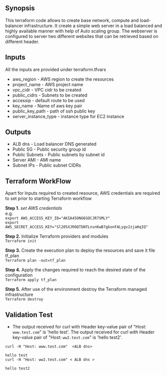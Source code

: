 ## Synopsis ##

This terraform code allows to create base network, compute and load-balancer infrastructure. It create a simple web server in a load balanced and highly available manner with help of Auto scaling group. The webserver is configured to server two different websites that can be retrieved based on different header.

## Inputs ##
  All the inputs are provided under terraform.tfvars
  
  * aws_region - AWS region to create the resources
  * project_name - AWS project name
  * vpc_cidr - VPC cidr to be created
  * public_cidrs - Subnets to be created
  * accessip - default route to be used
  * key_name - Name of aws key pair
  * public_key_path - path of ssh public key
  * server_instance_type - instance type for EC2 instance

## Outputs ##

  * ALB dns - Load balancer DNS generated
  * Public SG - Public security group id
  * Public Subnets - Public subnets by subnet id
  * Server AMI - AMI name
  * Subnet IPs - Public subnet CIDRs

## Terraform WorkFlow ##
Apart for Inputs required to created resource, AWS credentials are required to 
set prior to starting Terraform workflow

**Step 1.** *set AWS credentials*   
      e.g.    
```export AWS_ACCESS_KEY_ID="AKIA45ONG6SOCJR7SMLY"```  
```export AWS_SECRET_ACCESS_KEY="Sl205XJROQTbNTLnsnKwB7gkonFALygv2zjaHqIQ"```  

**Step 2.** Initialize Terraform providers and modules  
    ```Terraform init```  

**Step 3.** Create the execution plan to deploy the resources and save it file tf_plan  
    ```Terraform plan -out=tf_plan```  

**Step 4.** Apply the changes required to reach the desired state of the configuration   
    ```Terraform apply tf_plan```  

**Step 5.** After use of the environment destroy the Terraform managed infrastructure   
    ```Terraform destroy```  

## Validation Test ##  

* The output received for curl with Header key-value pair of "Host: `www.test.com`" is 'hello test'.
  The output received for curl with Header key-value pair of "Host: `ww2.test.com`" is 'hello test2'.  

```
curl -H "Host: www.test.com"  <ALB dns>

hello test  
curl -H "Host: ww2.test.com" < ALB dns >

hello test2
```


